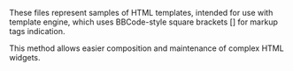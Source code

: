 
These files represent samples of HTML templates, intended for use with template engine, which uses BBCode-style square brackets [] for markup tags indication.

This method allows easier composition and maintenance of complex HTML widgets.
